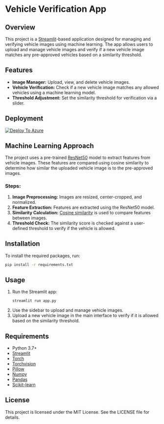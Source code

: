 # Vehicle Verification App

## Overview

This project is a [Streamlit](https://streamlit.io/)-based application designed for managing and verifying vehicle images using machine learning. The app allows users to upload and manage vehicle images and verify if a new vehicle image matches any pre-approved vehicles based on a similarity threshold.

## Features

- **Image Manager:** Upload, view, and delete vehicle images.
- **Vehicle Verification:** Check if a new vehicle image matches any allowed vehicles using a machine learning model.
- **Threshold Adjustment:** Set the similarity threshold for verification via a slider.

## Deployment

[![Deploy To Azure](https://aka.ms/deploytoazurebutton)](https://portal.azure.com/#create/Microsoft.Template/uri/https%3A%2F%2Fraw.githubusercontent.com%2Fbenalexkeen%2Fstreamlit-azure-app-services%2Fmain%2Fazuredeploy.json)

## Machine Learning Approach

The project uses a pre-trained [ResNet50](https://pytorch.org/vision/stable/models.html#torchvision.models.resnet50) model to extract features from vehicle images. These features are compared using cosine similarity to determine how similar the uploaded vehicle image is to the pre-approved images.

### Steps:

1. **Image Preprocessing:** Images are resized, center-cropped, and normalized.
2. **Feature Extraction:** Features are extracted using the ResNet50 model.
3. **Similarity Calculation:** [Cosine similarity](https://scikit-learn.org/stable/modules/generated/sklearn.metrics.pairwise.cosine_similarity.html) is used to compare features between images.
4. **Threshold Check:** The similarity score is checked against a user-defined threshold to verify if the vehicle is allowed.

## Installation

To install the required packages, run:
```sh
pip install -r requirements.txt
```

## Usage

1. Run the Streamlit app:
   ```sh
   streamlit run app.py
   ```
2. Use the sidebar to upload and manage vehicle images.
3. Upload a new vehicle image in the main interface to verify if it is allowed based on the similarity threshold.

## Requirements

- Python 3.7+
- [Streamlit](https://streamlit.io/)
- [Torch](https://pytorch.org/)
- [Torchvision](https://pytorch.org/vision/stable/index.html)
- [Pillow](https://python-pillow.org/)
- [Numpy](https://numpy.org/)
- [Pandas](https://pandas.pydata.org/)
- [Scikit-learn](https://scikit-learn.org/)

## License

This project is licensed under the MIT License. See the LICENSE file for details.